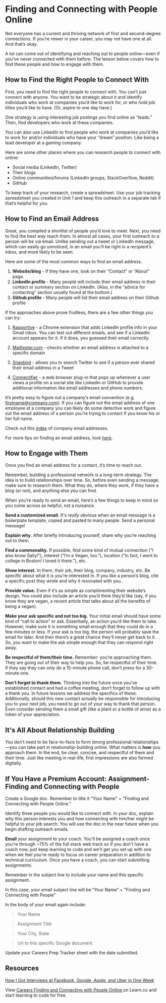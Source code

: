 # Finding and Connecting with People Online

Not everyone has a current and thriving network of first and second-degree connections. If you’re newer in your career, you may not have one at all. And that’s okay. 

A lot can come out of identifying and reaching out to people online—even if you've never connected with them before. The lesson below covers how to find these people and how to engage with them.

## How to Find the Right People to Connect With 

First, you need to find the right people to connect with. You can’t just connect with anyone. You want to be strategic about it and identify individuals who work at companies you’d like to work for, or who hold job titles you’d like to have. (Or, aspire to one day have.)

One strategy is using interesting job postings you find online as “leads.” Then, find developers who work at these companies.

You can also use LinkedIn to find people who work at companies you’d like to work for and/or individuals who have your “dream” position. Like being a lead developer at a gaming company.

Here are some other places where you can research people to connect with online:

* Social media (LinkedIn, Twitter)
* Their blogs
* Online communities/forums (LinkedIn groups, StackOverflow, Reddit)
* GitHub

To keep track of your research, create a spreadsheet. Use your job tracking spreadsheet you created in Unit 1 and keep this outreach in a separate tab if that’s helpful for you.

## How to Find an Email Address

Great, you compiled a shortlist of people you’d love to meet. Next, you need to find the best way reach them. In almost all cases, your first outreach to a person will be via email. Unlike sending out a tweet or LinkedIn message, which can easily go unnoticed, in an email you’ll be right in a recipient’s inbox, and more likely to be seen. 

Here are some of the most common ways to find an email address. 

1. **Website/blog** - If they have one, look on their “Contact” or “About” page. 
2. **LinkedIn profile** - Many people will include their email address in their contact or summary section on LinkedIn. (Also, in the “advice for contacting” section usually found at the bottom.)  
3. **Github profile** - Many people will list their email address on their Github profile

If the approaches above prove fruitless, there are a few other things you can try:

1. [Rapportive](https://rapportive.com/) - a Chrome extension that adds LinkedIn profile info in your Gmail inbox. You can test out different emails, and see if a LinkedIn account appears for it. If it does, you guessed their email correctly.  

2. [Mailtester.com](http://mailtester.com/) - checks whether an email address is attached to a specific domain 

3. [Snapbird](http://snapbird.org/) - allows you to search Twitter to see if a person ever shared their email address in a Tweet 

4. [Connectifier](https://www.connectifier.com/) - a web browser plug-in that pops up whenever a user views a profile on a social site like LinkedIn or GitHub to provide additional information like email addresses and phone numbers. 

It’s pretty easy to figure out a company’s email convention (e.g. firstname@company.com). If you can figure out the email address of one employee at a company you can likely do some detective work and figure out the email address of a person you’re trying to contact if you know his or her full name. 

Check out this [index](https://sites.google.com/site/emails4corporations/index) of company email addresses. 

For more tips on finding an email address, look [here](https://www.linkedin.com/pulse/20140915184621-60525567-how-to-find-email-addresses?trk=hb_ntf_MEGAPHONE_ARTICLE_POST&trk=hb_ntf_MEGAPHONE_ARTICLE_POST).

## How to Engage with Them 

Once you find an email address for a contact, it’s time to reach out. 

Remember, building a professional network is a long-term strategy. The idea is to build relationships over time. So, before even sending a message, make sure to research them. What they do, where they work, if they have a blog (or not), and anything else you can find. 

When you’re ready to send an email, here’s a few things to keep in mind so you come across as helpful, not a nuisance. 

**Send a customized email.** It's *really* obvious when an email message is a boilerplate template, copied and pasted to many people. Send a personal message!

**Explain why.** After briefly introducing yourself, share why you’re reaching out to them.

**Find a commonality.** If possible, find some kind of mutual connection (“I also know Sally!”), interest (“I’m a Vegan, too.”), location (“In fact, I went to college in Boston! I loved it there.”), etc.  

**Show interest.** In them, their job, their blog, company, industry, etc. Be specific about what it is you’re interested in. If you like a person’s blog, cite a specific post they wrote and why it resonated with you.

**Provide value.** Even if it’s as simple as complimenting their website’s design. You could also include an article you’d think they’d like (say, if you know they are vegan, a recent article that talks about all the benefits of being a vegan). 

**Make your ask specific and not too big.** Your initial email should have some kind of “call to action” or ask. Essentially, an action you’d like them to take. However, make sure it is something small enough that they could do in a few minutes or less. If your ask is too big, the person will probably save the email for later. And then there’s a great chance they’ll never get back to it. So, you want to make the ask simple enough that they can respond right away. 

**Be respectful of them/their time.** Remember: you’re approaching them. They are going out of their way to help you. So, be respectful of their time. If they say they can only do a 15-minute phone call, don’t press for a 30-minute one. 

**Don’t forget to thank them.** Thinking into the future once you’ve established contact and had a coffee meeting, don’t forget to follow up with a thank you. In future lessons we address the specifics of these. Additionally, should this new contact actually be responsible for introducing you to your next job, you need to go out of your way to thank that person. Even consider sending them a small gift (like a plant or a bottle of wine) as a token of your appreciation. 

## It's All About Relationship Building

You don’t need to be face-to-face to form strong professional relationships —you can take part in relationship-building online. What matters is **how** you approach them. In the end, be clear, concise, and respectful of them and their time. Just like meeting in real-life, first impressions are also formed digitally.

## If You Have a Premium Account: Assignment- Finding and Connecting with People 

Create a Google doc. Remember to title it "Your Name" + "Finding and Connecting with People Online."

Identify three people you would like to connect with. In your doc, explain why this person interests you and how connecting with him/her might be helpful to your job search. You will use the doc in the near future when you begin drafting outreach emails.

**Email** your assignment to your coach. You'll be assigned a coach once you're through ~75% of the full stack web track so if you don't have a coach now, just keep learning to code and we'll get you set up with one when we feel you're ready to focus on career preparation in addition to technical curriculum. Once you have a coach, you can start submitting assignments. 

Remember in the subject line to include your name and this specific assignment.

In this case, your email subject line will be “Your Name” + "Finding and Connecting with People”

In the body of your email again include:
>Your Name

>Assignment Title

>Your City, State

>Url to this specific Google document

Update your Careers Prep Tracker sheet with the date submitted.

## Resources

[How I Got Interviews at Facebook, Google, Apple, and Uber in One Week](http://www.inc.com/jake-newfield/how-i-got-interviews-at-facebook-google-apple-and-uber-in-one-week.html?cid=cp01002wired)

<p data-visibility='hidden'>View <a href='https://learn.co/lessons/careers-finding-and-connecting-with-people-online'>Careers Finding and Connecting with People Online </a> on Learn.co and start learning to code for free.</p>
